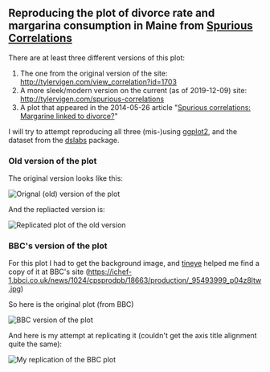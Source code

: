 ## Reproducing the plot of divorce rate and margarina consumption in Maine from [Spurious Correlations]()

There are at least three different versions of this plot:

1. The one from the original version of the site: http://tylervigen.com/view_correlation?id=1703
2. A more sleek/modern version on the current (as of 2019-12-09) site: http://tylervigen.com/spurious-correlations
3. A plot that appeared in the 2014-05-26 article "[Spurious correlations: Margarine linked to divorce?](https://www.bbc.com/news/magazine-27537142)"

I will try to attempt reproducing all three (mis-)using [ggplot2](https://github.com/rafalab/dslabs/), and the dataset from the [dslabs](https://github.com/rafalab/dslabs/) package.

### Old version of the plot

The original version looks like this:

![Orignal (old) version of the plot](https://github.com/jmcastagnetto/tidytuesday-kludges/blob/master/2019-12-09_replicating-plots-in-r/divorce-margarine-old-version.png)

And the repliacted version is:

![Replicated plot of the old version](https://github.com/jmcastagnetto/tidytuesday-kludges/blob/master/2019-12-09_replicating-plots-in-r/sc-oldplot-divorce-margarine.png)


### BBC's version of the plot

For this plot I had to get the background image, and [tineye](https://tineye.com/) helped me find a copy of it at BBC's site (https://ichef-1.bbci.co.uk/news/1024/cpsprodpb/18663/production/_95493999_p04z8ltw.jpg)

So here is the original plot (from BBC)

![BBC version of the plot](https://ichef.bbci.co.uk/news/320/media/images/75069000/jpg/_75069991_newcorrelation_graph02b_624gr.jpg)

And here is my attempt at replicating it (couldn't get the axis title alignment quite the same):

![My replication of the BBC plot](https://github.com/jmcastagnetto/tidytuesday-kludges/blob/master/2019-12-09_replicating-plots-in-r/sc-bbcplot-divorce-margarine.png)